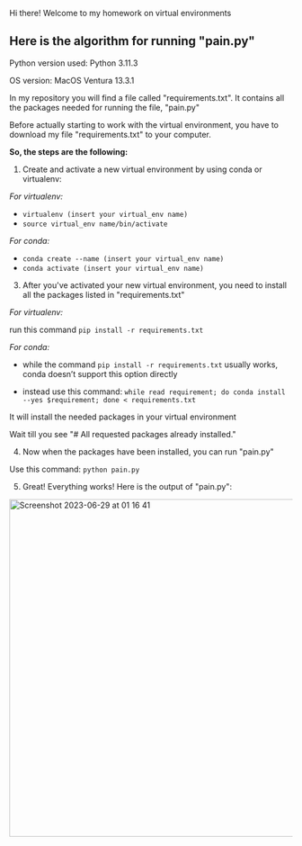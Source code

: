 Hi there!
Welcome to my homework on virtual environments

## Here is the algorithm for running "pain.py"
Python version used: Python 3.11.3

OS version: MacOS Ventura 13.3.1

In my repository you will find a file called "requirements.txt". It contains all the packages needed for running the file, "pain.py"

Before actually starting to work with the virtual environment, you have to download my file "requirements.txt" to your computer.


**So, the steps are the following:**
1) Create and activate a new virtual environment by using conda or virtualenv:

*For virtualenv:*

- `virtualenv (insert your virtual_env name)`
- `source virtual_env name/bin/activate`

*For conda:*
- `conda create --name (insert your virtual_env name)`
- `conda activate (insert your virtual_env name)`

3) After you've activated your new virtual environment, you need to install all the packages listed in "requirements.txt"

*For virtualenv:*

run this command `pip install -r requirements.txt`
   
*For conda:*

- while the command `pip install -r requirements.txt` usually works, conda doesn’t support this option directly

- instead use this command: `while read requirement; do conda install --yes $requirement; done < requirements.txt`

It will install the needed packages in your virtual environment

Wait till you see "# All requested packages already installed."

4) Now when the packages have been installed, you can run "pain.py"
   
Use this command: `python pain.py`

5) Great! Everything works! Here is the output of "pain.py":

<img width="600" alt="Screenshot 2023-06-29 at 01 16 41" src="https://github.com/apieceofwork/BI_2021_Python/assets/57996343/16197ba4-9d10-4ef5-bfb6-efd37bbff510">

